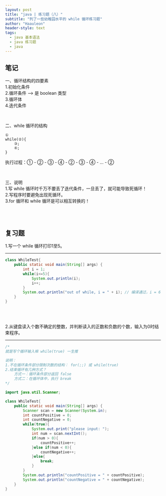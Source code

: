 ```yaml
---
layout: post
title: "java | 练习题（八）"
subtitle: "列了一些幼稚园水平的 while 循环练习题"
author: "Haauleon"
header-style: text
tags:
  - java 基本语法
  - java 练习题
  - java
---
```



## 笔记    

一、循环结构的四要素      
1.初始化条件      
2.循环条件 --> 是 boolean 类型    
3.循环体    
4.迭代条件     

<br>

二、while 循环的结构    
```
①
while(②){
    ③;
    ④;
}
```   
执行过程：① - ② - ③ - ④ - ② - ③ - ④ - ... - ②

<br>

三、说明     
1.写 while 循环时千万不要丢了迭代条件，一旦丢了，就可能导致死循环！    
2.写程序时要避免出现死循环。     
3.for 循环和 while 循环是可以相互转换的！      

<br><br>

## 复习题        
1.写一个 while 循环打印1至5。     

---

```java
class WhileTest{
    public static void main(String[] args) {
        int i = 1;
        while(i<=5){
            System.out.println(i);
            i++;
        }
        System.out.println("out of while, i = " + i); // 编译通过，i = 6
    }
}
```

<br><br>

2.从键盘读入个数不确定的整数，并判断读入的正数和负数的个数，输入为0时结束程序。     

---

```java
/*
就是写个循环输入嘛 while(true) 一生推

说明：
1.不在循环条件部分限制次数的结构： for(;;) 或 while(true)
2.结束循环有几种方式？
    方式一：循环条件部分返回 false
    方式二：在循环体中，执行 break
*/

import java.util.Scanner;

class WhileTest{
    public static void main(String[] args) {
        Scanner scan = new Scanner(System.in);
        int countPositive = 0; 
        int countNegative = 0;
        while(true){
            System.out.print("please input: ");
            int num = scan.nextInt();
            if(num > 0){
                countPositive++;
            }else if(num < 0){
                countNegative++;
            }else{
                break;
            }
        }
        System.out.println("countPositive = " + countPositive);
        System.out.println("countNegative = " + countNegative);
    }
}
```
















